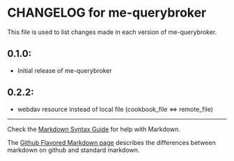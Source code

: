 # CHANGELOG for me-querybroker

This file is used to list changes made in each version of me-querybroker.

## 0.1.0:

* Initial release of me-querybroker

## 0.2.2:

* webdav resource instead of local file (cookbook_file <=> remote_file)

- - -
Check the [Markdown Syntax Guide](http://daringfireball.net/projects/markdown/syntax) for help with Markdown.

The [Github Flavored Markdown page](http://github.github.com/github-flavored-markdown/) describes the differences between markdown on github and standard markdown.
